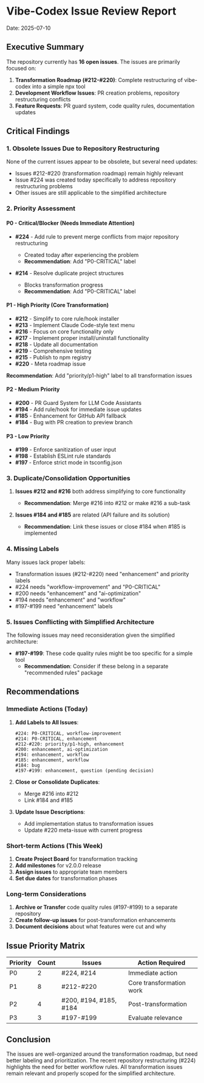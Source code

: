# Vibe-Codex Issue Review Report
Date: 2025-07-10

## Executive Summary

The repository currently has **16 open issues**. The issues are primarily focused on:
1. **Transformation Roadmap (#212-#220)**: Complete restructuring of vibe-codex into a simple npx tool
2. **Development Workflow Issues**: PR creation problems, repository restructuring conflicts
3. **Feature Requests**: PR guard system, code quality rules, documentation updates

## Critical Findings

### 1. Obsolete Issues Due to Repository Restructuring
None of the current issues appear to be obsolete, but several need updates:
- Issues #212-#220 (transformation roadmap) remain highly relevant
- Issue #224 was created today specifically to address repository restructuring problems
- Other issues are still applicable to the simplified architecture

### 2. Priority Assessment

#### P0 - Critical/Blocker (Needs Immediate Attention)
- **#224** - Add rule to prevent merge conflicts from major repository restructuring
  - Created today after experiencing the problem
  - **Recommendation**: Add "P0-CRITICAL" label
  
- **#214** - Resolve duplicate project structures
  - Blocks transformation progress
  - **Recommendation**: Add "P0-CRITICAL" label

#### P1 - High Priority (Core Transformation)
- **#212** - Simplify to core rule/hook installer
- **#213** - Implement Claude Code-style text menu
- **#216** - Focus on core functionality only
- **#217** - Implement proper install/uninstall functionality
- **#218** - Update all documentation
- **#219** - Comprehensive testing
- **#215** - Publish to npm registry
- **#220** - Meta roadmap issue

**Recommendation**: Add "priority/p1-high" label to all transformation issues

#### P2 - Medium Priority
- **#200** - PR Guard System for LLM Code Assistants
- **#194** - Add rule/hook for immediate issue updates
- **#185** - Enhancement for GitHub API fallback
- **#184** - Bug with PR creation to preview branch

#### P3 - Low Priority
- **#199** - Enforce sanitization of user input
- **#198** - Establish ESLint rule standards
- **#197** - Enforce strict mode in tsconfig.json

### 3. Duplicate/Consolidation Opportunities

1. **Issues #212 and #216** both address simplifying to core functionality
   - **Recommendation**: Merge #216 into #212 or make #216 a sub-task

2. **Issues #184 and #185** are related (API failure and its solution)
   - **Recommendation**: Link these issues or close #184 when #185 is implemented

### 4. Missing Labels

Many issues lack proper labels:
- Transformation issues (#212-#220) need "enhancement" and priority labels
- #224 needs "workflow-improvement" and "P0-CRITICAL"
- #200 needs "enhancement" and "ai-optimization"
- #194 needs "enhancement" and "workflow"
- #197-#199 need "enhancement" labels

### 5. Issues Conflicting with Simplified Architecture

The following issues may need reconsideration given the simplified architecture:
- **#197-#199**: These code quality rules might be too specific for a simple tool
  - **Recommendation**: Consider if these belong in a separate "recommended rules" package

## Recommendations

### Immediate Actions (Today)

1. **Add Labels to All Issues**:
   ```
   #224: P0-CRITICAL, workflow-improvement
   #214: P0-CRITICAL, enhancement
   #212-#220: priority/p1-high, enhancement
   #200: enhancement, ai-optimization
   #194: enhancement, workflow
   #185: enhancement, workflow
   #184: bug
   #197-#199: enhancement, question (pending decision)
   ```

2. **Close or Consolidate Duplicates**:
   - Merge #216 into #212
   - Link #184 and #185

3. **Update Issue Descriptions**:
   - Add implementation status to transformation issues
   - Update #220 meta-issue with current progress

### Short-term Actions (This Week)

1. **Create Project Board** for transformation tracking
2. **Add milestones** for v2.0.0 release
3. **Assign issues** to appropriate team members
4. **Set due dates** for transformation phases

### Long-term Considerations

1. **Archive or Transfer** code quality rules (#197-#199) to a separate repository
2. **Create follow-up issues** for post-transformation enhancements
3. **Document decisions** about what features were cut and why

## Issue Priority Matrix

| Priority | Count | Issues | Action Required |
|----------|-------|--------|-----------------|
| P0 | 2 | #224, #214 | Immediate action |
| P1 | 8 | #212-#220 | Core transformation work |
| P2 | 4 | #200, #194, #185, #184 | Post-transformation |
| P3 | 3 | #197-#199 | Evaluate relevance |

## Conclusion

The issues are well-organized around the transformation roadmap, but need better labeling and prioritization. The recent repository restructuring (#224) highlights the need for better workflow rules. All transformation issues remain relevant and properly scoped for the simplified architecture.